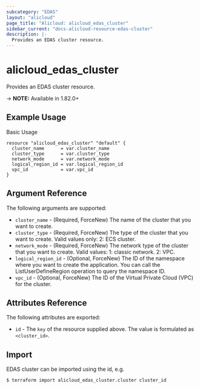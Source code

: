 ```yaml
---
subcategory: "EDAS"
layout: "alicloud"
page_title: "Alicloud: alicloud_edas_cluster"
sidebar_current: "docs-alicloud-resource-edas-cluster"
description: |-
  Provides an EDAS cluster resource.
---
```


# alicloud\_edas\_cluster

Provides an EDAS cluster resource.

-> **NOTE:** Available in 1.82.0+

## Example Usage

Basic Usage

```
resource "alicloud_edas_cluster" "default" {
  cluster_name      = var.cluster_name
  cluster_type      = var.cluster_type
  network_mode      = var.network_mode
  logical_region_id = var.logical_region_id
  vpc_id            = var.vpc_id
}
```

## Argument Reference

The following arguments are supported:

* `cluster_name` - (Required, ForceNew) The name of the cluster that you want to create.
* `cluster_type` - (Required, ForceNew) The type of the cluster that you want to create. Valid values only: 2: ECS cluster.
* `network_mode` - (Required, ForceNew) The network type of the cluster that you want to create. Valid values: 1: classic network. 2: VPC.
* `logical_region_id` - (Optional, ForceNew) The ID of the namespace where you want to create the application. You can call the ListUserDefineRegion operation to query the namespace ID.
* `vpc_id` - (Optional, ForceNew) The ID of the Virtual Private Cloud (VPC) for the cluster.

## Attributes Reference

The following attributes are exported:

* `id` - The `key` of the resource supplied above. The value is formulated as `<cluster_id>`.

## Import

EDAS cluster can be imported using the id, e.g.

```
$ terraform import alicloud_edas_cluster.cluster cluster_id
```
